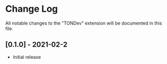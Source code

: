 # Change Log

All notable changes to the "TONDev" extension will be documented in this file.

## [0.1.0] - 2021-02-2

- Initial release
